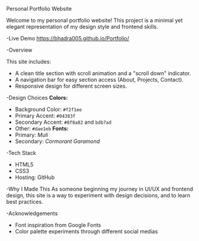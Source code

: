 Personal Portfolio Website

Welcome to my personal portfolio website! This project is a minimal yet elegant representation of my design style and frontend skills.


-Live Demo
https://bhadra005.github.io/Portfolio/


-Overview

This site includes:
* A clean title section with scroll animation and a "scroll down" indicator.
* A navigation bar for easy section access (About, Projects, Contact).
* Responsive design for different screen sizes.


-Design Choices
**Colors:**
* Background Color: `#f2f1ee`
* Primary Accent: `#04383f` 
* Secondary Accent: `#8f8a82` and `bdb7ad`
* Other: `#dae1eb`
**Fonts:**
* Primary: *Muli*
* Secondary: *Cormorant Garamond*


-Tech Stack
* HTML5
* CSS3
* Hosting: GitHub 


-Why I Made This
As someone beginning my journey in UI/UX and frontend design, this site is a way to experiment with design decisions, and to learn best practices.



-Acknowledgements
* Font inspiration from Google Fonts
* Color palette experiments through different social medias

